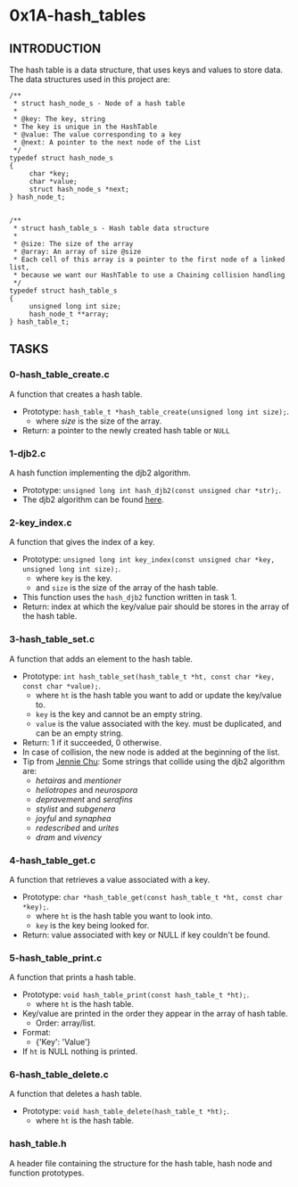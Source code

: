 # 0x1A-hash_tables

## INTRODUCTION

The hash table is a data structure, that uses keys and values to store data.
The data structures used in this project are:

```
/**
 * struct hash_node_s - Node of a hash table
 *
 * @key: The key, string
 * The key is unique in the HashTable
 * @value: The value corresponding to a key
 * @next: A pointer to the next node of the List
 */
typedef struct hash_node_s
{
     char *key;
     char *value;
     struct hash_node_s *next;
} hash_node_t;


/**
 * struct hash_table_s - Hash table data structure
 *
 * @size: The size of the array
 * @array: An array of size @size
 * Each cell of this array is a pointer to the first node of a linked list,
 * because we want our HashTable to use a Chaining collision handling
 */
typedef struct hash_table_s
{
     unsigned long int size;
     hash_node_t **array;
} hash_table_t;
```

## TASKS

### 0-hash_table_create.c

A function that creates a hash table.

- Prototype: ``` hash_table_t *hash_table_create(unsigned long int size); ```.
  * where *size* is the size of the array.
- Return: a pointer to the newly created hash table or ``` NULL ```

### 1-djb2.c

A hash function implementing the djb2 algorithm.

- Prototype: ``` unsigned long int hash_djb2(const unsigned char *str); ```.
- The djb2 algorithm can be found [here](https://alx-intranet.hbtn.io/rltoken/3B7lCUBD4yZh66Pbl2KcEQ).

### 2-key_index.c

A function that gives the index of a key.

- Prototype: ``` unsigned long int key_index(const unsigned char *key, unsigned long int size); ```.
  * where ``` key ``` is the key.
  * and ``` size ``` is the size of the array of the hash table.
- This function uses the ``` hash_djb2 ``` function written in task 1.
- Return: index at which the key/value pair should be stores in the array of the hash table.

### 3-hash_table_set.c

A function that adds an element to the hash table.

- Prototype: ``` int hash_table_set(hash_table_t *ht, const char *key, const char *value); ```.
  * where ``` ht ``` is the hash table you want to add or update the key/value to.
  * ``` key ``` is the key and cannot be an empty string.
  * ``` value ``` is the value associated with the key. must be duplicated, and can be an empty string.
- Return: 1 if it succeeded, 0 otherwise.
- In case of collision, the new node is added at the beginning of the list.
- Tip from [Jennie Chu](https://alx-intranet.hbtn.io/rltoken/vsMUPhrSKKWagt2H3XdWMA): Some strings that collide using the djb2 algorithm are:
  * *hetairas* and *mentioner*
  * *heliotropes* and *neurospora*
  * *depravement* and *serafins*
  * *stylist* and *subgenera*
  * *joyful* and *synaphea*
  * *redescribed* and *urites*
  * *dram* and *vivency*

### 4-hash_table_get.c

A function that retrieves a value associated with a key.

- Prototype: ``` char *hash_table_get(const hash_table_t *ht, const char *key); ```.
  * where ``` ht ``` is the hash table you want to look into.
  * ``` key ``` is the key being looked for.
- Return: value associated with key or NULL if key couldn't be found.

### 5-hash_table_print.c

A function that prints a hash table.

- Prototype: ``` void hash_table_print(const hash_table_t *ht); ```.
  * where ``` ht ``` is the hash table.
- Key/value are printed in the order they appear in the array of hash table.
  * Order: array/list.
- Format:
  * {'Key': 'Value'}
- If ``` ht ``` is NULL nothing is printed.

### 6-hash_table_delete.c

A function that deletes a hash table.

- Prototype: ``` void hash_table_delete(hash_table_t *ht); ```.
  * where ``` ht ``` is the hash table.

### hash_table.h

A header file containing the structure for the hash table, hash node and function prototypes.
